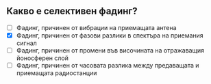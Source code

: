 ## Какво е селективен фадинг?

<!-- Верният отговор е отбелязан с [X] -->

- [ ] Фадинг, причинен от вибрации на приемащата антена
- [X] Фадинг, причинен от фазови разлики в спектъра на приемания сигнал
- [ ] Фадинг, причинен от промени във височината на отражаващия йоносферен слой
- [ ] Фадинг, причинен от часовата разлика между предаващата и приемащата радиостанции
